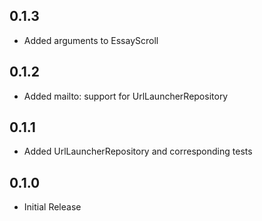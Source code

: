 ## 0.1.3

* Added arguments to EssayScroll

## 0.1.2

* Added mailto: support for UrlLauncherRepository

## 0.1.1

* Added UrlLauncherRepository and corresponding tests

## 0.1.0

* Initial Release
